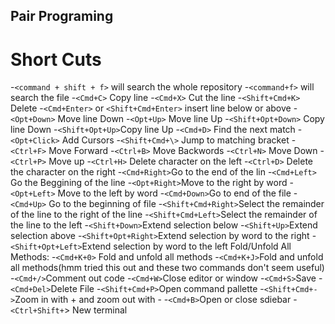 ## Pair Programing
# Short Cuts
-`<command + shift + f>` will search the whole repository
-`<command+f>` will search the file
-`<Cmd+C>` Copy line
-`<Cmd+X>` Cut the line
-`<Shift+Cmd+K>` Delete
-`<Cmd+Enter>` or `<Shift+Cmd+Enter>` insert line below or above
-`<Opt+Down>` Move line Down
-`<Opt+Up>` Move line Up
-`<Shift+Opt+Down>` Copy line Down
-`<Shift+Opt+Up>`Copy line Up
-`<Cmd+D>` Find the next match
-`<Opt+Click>` Add Cursors
-`<Shift+Cmd+\>` Jump to matching bracket
-`<Ctrl+F>` Move Forward
-`<Ctrl+B>` Move Backwords
-`<Ctrl+N>` Move Down
-`<Ctrl+P>` Move up
-`<Ctrl+H>` Delete character on the left
-`<Ctrl+D>` Delete the character on the right
-`<Cmd+Right>`Go to the end of the lin
-`<Cmd+Left>` Go the Beggining of the line
-`<Opt+Right>`Move to the right by word
-`<Opt+Left>` Move to the left by word
-`<Cmd+Down>`Go to end of the file
-`<Cmd+Up>` Go to the beginning of file
-`<Shift+Cmd+Right>`Select the remainder of the line to the right of the line
-`<Shift+Cmd+Left>`Select the remainder of the line to the left
-`<Shift+Down>`Extend selection below
-`<Shift+Up>`Extend selection above
-`<Shift+Opt+Right>`Extend selection by word to the right
-`<Shift+Opt+Left>`Extend selection by word to the left
Fold/Unfold All Methods:
-`<Cmd+K+0>` Fold and unfold all methods
-`<Cmd+K+J>`Fold and unfold all methods(hmm tried this out and these two commands don't seem useful)
-`<Cmd+/>`Comment out code
-`<Cmd+W>`Close editor or window
-`<Cmd+S>`Save
-`<Cmd+Del>`Delete File
-`<Shift+Cmd+P>`Open command pallette
-`<Shift+Cmd+->`Zoom in with + and zoom out with -
-`<Cmd+B>`Open or close sdiebar
-`<Ctrl+Shift+`> New terminal
